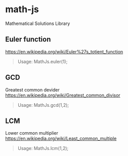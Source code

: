 math-js
========
Mathematical Solutions Library

Euler function
--------------
https://en.wikipedia.org/wiki/Euler%27s_totient_function 
> Usage: MathJs.euler(1);

GCD
---
Greatest common devider 
https://en.wikipedia.org/wiki/Greatest_common_divisor 
> Usage: MathJs.gcd(1,2);

LCM
---
Lower common multiplier 
https://en.wikipedia.org/wiki/Least_common_multiple 
> Usage: MathJs.lcm(1,2);
